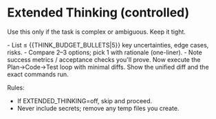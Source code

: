 # Extended Thinking (controlled)
Use this only if the task is complex or ambiguous. Keep it tight.

<thinking>
- List ≤ {{THINK_BUDGET_BULLETS|5}} key uncertainties, edge cases, risks.
- Compare 2–3 options; pick 1 with rationale (one-liner).
- Note success metrics / acceptance checks you'll prove.
</thinking>

<answer>
Now execute the Plan→Code→Test loop with minimal diffs. Show the unified diff and the exact commands run.
</answer>

Rules:
- If EXTENDED_THINKING=off, skip <thinking> and proceed.
- Never include secrets; remove any temp files you create.

